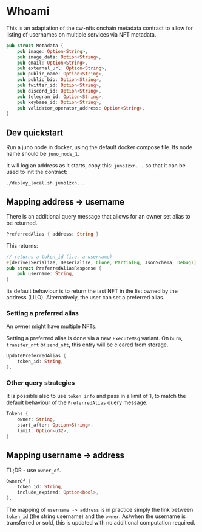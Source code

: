 # Whoami

This is an adaptation of the cw-nfts onchain metadata contract to allow for listing of usernames on multiple services via NFT metadata.

```rust
pub struct Metadata {
    pub image: Option<String>,
    pub image_data: Option<String>,
    pub email: Option<String>,
    pub external_url: Option<String>,
    pub public_name: Option<String>,
    pub public_bio: Option<String>,
    pub twitter_id: Option<String>,
    pub discord_id: Option<String>,
    pub telegram_id: Option<String>,
    pub keybase_id: Option<String>,
    pub validator_operator_address: Option<String>,
}
```

## Dev quickstart

Run a juno node in docker, using the default docker compose file. Its node name should be `juno_node_1`.

It will log an address as it starts, copy this: `juno1zxn...` so that it can be used to init the contract:

    ./deploy_local.sh juno1zxn...

## Mapping address -> username

There is an additional query message that allows for an owner set alias to be returned.

```rust
PreferredAlias { address: String }
```

This returns:

```rust
// returns a token_id (i.e. a username)
#[derive(Serialize, Deserialize, Clone, PartialEq, JsonSchema, Debug)]
pub struct PreferredAliasResponse {
    pub username: String,
}
```

Its default behaviour is to return the last NFT in the list owned by the address (LILO). Alternatively, the user can set a preferred alias.

### Setting a preferred alias

An owner might have multiple NFTs.

Setting a preferred alias is done via a new `ExecuteMsg` variant. On `burn`, `transfer_nft` or `send_nft`, this entry will be cleared from storage.

```rust
UpdatePreferredAlias {
    token_id: String,
},
```

### Other query strategies

It is possible also to use `token_info` and pass in a limit of 1, to match the default behaviour of the `PreferredAlias` query message.

```rust
Tokens {
    owner: String,
    start_after: Option<String>,
    limit: Option<u32>,
}
```

## Mapping username -> address

TL;DR - use `owner_of`.

```rust
OwnerOf {
    token_id: String,
    include_expired: Option<bool>,
},
```

The mapping of `username -> address` is in practice simply the link between `token_id` (the string username) and the `owner`. As/when the username is transferred or sold, this is updated with no additional computation required.
